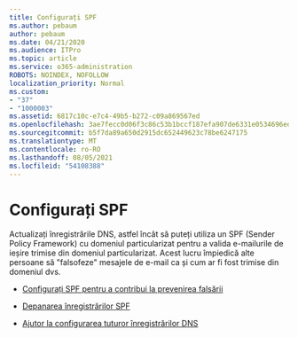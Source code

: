 ```yaml
---
title: Configurați SPF
ms.author: pebaum
author: pebaum
ms.date: 04/21/2020
ms.audience: ITPro
ms.topic: article
ms.service: o365-administration
ROBOTS: NOINDEX, NOFOLLOW
localization_priority: Normal
ms.custom:
- "37"
- "1000003"
ms.assetid: 6817c10c-e7c4-49b5-b272-c09a869567ed
ms.openlocfilehash: 3ae7fecc0d06f3c86c53b1bccf187efa907de6331e0534696edc1b0c80581f31
ms.sourcegitcommit: b5f7da89a650d2915dc652449623c78be6247175
ms.translationtype: MT
ms.contentlocale: ro-RO
ms.lasthandoff: 08/05/2021
ms.locfileid: "54108388"
---
```

# <a name="set-up-spf"></a>Configurați SPF

Actualizați înregistrările DNS, astfel încât să puteți utiliza un SPF (Sender Policy Framework) cu domeniul particularizat pentru a valida e-mailurile de ieșire trimise din domeniul particularizat. Acest lucru împiedică alte persoane să "falsofeze" mesajele de e-mail ca și cum ar fi fost trimise din domeniul dvs.
  
- [Configurați SPF pentru a contribui la prevenirea falsării](/microsoft-365/security/office-365-security/set-up-spf-in-office-365-to-help-prevent-spoofing)

- [Depanarea înregistrărilor SPF](/microsoft-365/security/office-365-security/how-office-365-uses-spf-to-prevent-spoofing#SPFTroubleshoot)

- [Ajutor la configurarea tuturor înregistrărilor DNS](/microsoft-365/admin/get-help-with-domains/create-dns-records-at-any-dns-hosting-provider)
